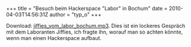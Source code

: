 +++
title = "Besuch beim Hackerspace \"Labor\" in Bochum"
date = 2010-04-03T14:56:31Z
author = "typ_o"
+++
  

  

  

  
Download:
[jiffies\_vom\_labor\_bochum.mp3](uploads/jiffies_vom_labor_bochum.mp3 "jiffies_vom_labor_bochum.mp3").
Dies ist ein lockeres Gespräch mit dem Laboranten Jiffies, ich fragte
ihn, worauf man so achten könnte, wenn man einen Hackerspace aufbaut.
